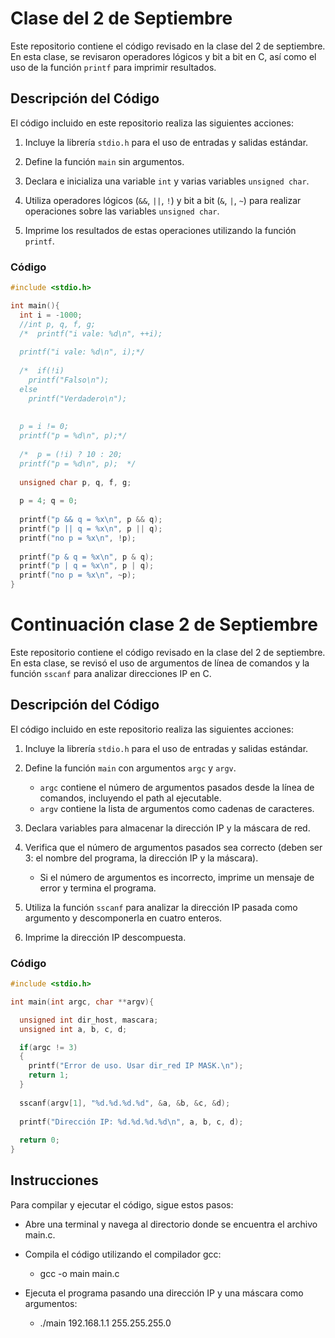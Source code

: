 
# Clase del 2 de Septiembre

Este repositorio contiene el código revisado en la clase del 2 de septiembre. En esta clase, se revisaron operadores lógicos y bit a bit en C, así como el uso de la función `printf` para imprimir resultados.

## Descripción del Código

El código incluido en este repositorio realiza las siguientes acciones:

1. Incluye la librería `stdio.h` para el uso de entradas y salidas estándar.

2. Define la función `main` sin argumentos.

3. Declara e inicializa una variable `int` y varias variables `unsigned char`.

4. Utiliza operadores lógicos (`&&`, `||`, `!`) y bit a bit (`&`, `|`, `~`) para realizar operaciones sobre las variables `unsigned char`.

5. Imprime los resultados de estas operaciones utilizando la función `printf`.

### Código

```c
#include <stdio.h>

int main(){
  int i = -1000;
  //int p, q, f, g;
  /*  printf("i vale: %d\n", ++i);
  
  printf("i vale: %d\n", i);*/
  
  /*  if(!i)
    printf("Falso\n");
  else
    printf("Verdadero\n");
    
  
  p = i != 0;
  printf("p = %d\n", p);*/
  
  /*  p = (!i) ? 10 : 20;
  printf("p = %d\n", p);  */
  
  unsigned char p, q, f, g;
  
  p = 4; q = 0;
  
  printf("p && q = %x\n", p && q);
  printf("p || q = %x\n", p || q); 
  printf("no p = %x\n", !p);   
  
  printf("p & q = %x\n", p & q);
  printf("p | q = %x\n", p | q);   
  printf("no p = %x\n", ~p);     	
}
```


# Continuación clase 2 de Septiembre

Este repositorio contiene el código revisado en la clase del 2 de septiembre. En esta clase, se revisó el uso de argumentos de línea de comandos y la función `sscanf` para analizar direcciones IP en C.

## Descripción del Código

El código incluido en este repositorio realiza las siguientes acciones:

1. Incluye la librería `stdio.h` para el uso de entradas y salidas estándar.

2. Define la función `main` con argumentos `argc` y `argv`.
   - `argc` contiene el número de argumentos pasados desde la línea de comandos, incluyendo el path al ejecutable.
   - `argv` contiene la lista de argumentos como cadenas de caracteres.

3. Declara variables para almacenar la dirección IP y la máscara de red.

4. Verifica que el número de argumentos pasados sea correcto (deben ser 3: el nombre del programa, la dirección IP y la máscara).
   - Si el número de argumentos es incorrecto, imprime un mensaje de error y termina el programa.

5. Utiliza la función `sscanf` para analizar la dirección IP pasada como argumento y descomponerla en cuatro enteros.

6. Imprime la dirección IP descompuesta.

### Código

```c
#include <stdio.h>

int main(int argc, char **argv){

  unsigned int dir_host, mascara;
  unsigned int a, b, c, d;

  if(argc != 3)
  {
    printf("Error de uso. Usar dir_red IP MASK.\n");
    return 1;
  }
  
  sscanf(argv[1], "%d.%d.%d.%d", &a, &b, &c, &d);
  
  printf("Dirección IP: %d.%d.%d.%d\n", a, b, c, d);
  
  return 0;
}
```

## Instrucciones
Para compilar y ejecutar el código, sigue estos pasos:

* Abre una terminal y navega al directorio donde se encuentra el archivo main.c.
* Compila el código utilizando el compilador gcc:
    * gcc -o main main.c

* Ejecuta el programa pasando una dirección IP y una máscara como argumentos:
    * ./main 192.168.1.1 255.255.255.0
